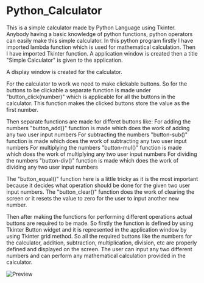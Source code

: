 #                                                                           Python_Calculator
This is a simple calculator made by Python Language using Tkinter.
Anybody having a basic knowledge of python functions, python operators can easily make this simple calculator.
In this python program firstly I have imported lambda function which is used for mathematical calculation.
Then I have imported Tkinter function.
A application window is created then a title "Simple Calculator" is given to the application.

A display window is created for the calculator. 

For the calculator to work we need to make clickable buttons. 
So for the buttons to be clickable a separate function is made under "button_click(number)" which is applicable for all the buttons in the calculator.
This function makes the clicked buttons store the value as the first number.

Then separate functions are made for differet buttons like:
For adding the numbers
  "button_add()" function is made which does the work of adding any two user input numbers
For subtracting the numbers
  "button-sub()" function is made which does the work of subtracting any two user input numbers
For multiplying the numbers
  "button-mul()" function is made which does the work of multiplying any two user input numbers
For dividing the numbers
  "button-div()" function is made which does the work of dividing any two user input numbers

The "button_equal()" function here is a little tricky as it is the most important because it decides what operation should be done for the given two user input numbers.
The "button_clear()" function does the work of clearing the screen or it resets the value to zero for the user to input another new number.

Then after making the functions for performing different operations actual buttons are required to be made. 
So firstly the function is defined by using Tkinter Button widget and it is represented in the application window by using Tkinter grid method.
So all the required buttons like the numbers for the calculator, addition, subtraction, multiplication, division, etc are properly defined and displayed on the screen.
The user can input any two different numbers and can perform any mathematical calculation provided in the calculator.



![Preview](https://user-images.githubusercontent.com/63782923/115898885-cea94880-a47d-11eb-921e-3c2fe0d83c24.JPG)

